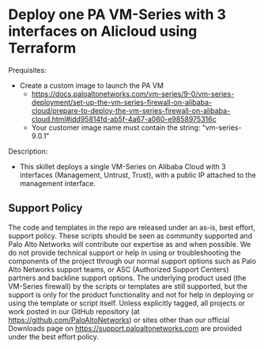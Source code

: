 # Deploy one PA VM-Series with 3 interfaces on Alicloud using Terraform

Prequisites:
- Create a custom image to launch the PA VM
  - https://docs.paloaltonetworks.com/vm-series/9-0/vm-series-deployment/set-up-the-vm-series-firewall-on-alibaba-cloud/prepare-to-deploy-the-vm-series-firewall-on-alibaba-cloud.html#idd95814fd-ab5f-4a67-a060-e9858975316c
  - Your customer image name must contain the string: "vm-series-9.0.1"

Description:
- This skillet deploys a single VM-Series on Alibaba Cloud with 3 interfaces (Management, Untrust, Trust), with a public IP attached to the management interface.


## Support Policy
The code and templates in the repo are released under an as-is, best effort,
support policy. These scripts should be seen as community supported and
Palo Alto Networks will contribute our expertise as and when possible.
We do not provide technical support or help in using or troubleshooting the
components of the project through our normal support options such as
Palo Alto Networks support teams, or ASC (Authorized Support Centers)
partners and backline support options. The underlying product used
(the VM-Series firewall) by the scripts or templates are still supported,
but the support is only for the product functionality and not for help in
deploying or using the template or script itself. Unless explicitly tagged,
all projects or work posted in our GitHub repository
(at https://github.com/PaloAltoNetworks) or sites other than our official
Downloads page on https://support.paloaltonetworks.com are provided under
the best effort policy.

